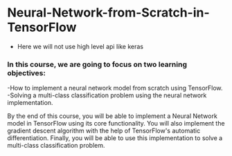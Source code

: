 # Neural-Network-from-Scratch-in-TensorFlow
* Here we will not use high level api like keras
### In this course, we are going to focus on two learning objectives:  

-How to implement a neural network model from scratch using TensorFlow.  
-Solving a multi-class classification problem using the neural network implementation.  

By the end of this course, you will be able to implement a Neural Network model in TensorFlow using its core functionality. You will also implement the gradient descent algorithm with the help of TensorFlow's automatic differentiation. Finally, you will be able to use this implementation to solve a multi-class classification problem. 
